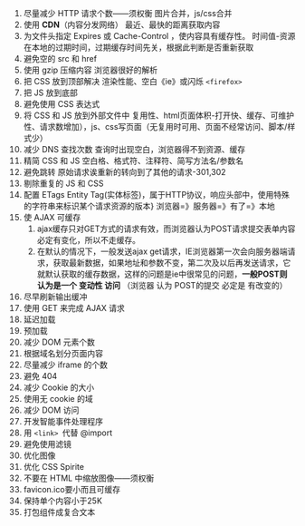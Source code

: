 

1. 尽量减少 HTTP 请求个数——须权衡
   图片合并，js/css合并
2. 使用 **CDN**（内容分发网络）
   最近、最快的距离获取内容
3. 为文件头指定 Expires 或 Cache-Control ，使内容具有缓存性。
   时间值-资源在本地的过期时间，过期缓存时间先关，根据此判断是否重新获取
4. 避免空的 src 和 href
5. 使用 gzip 压缩内容
   浏览器很好的解析
6. 把 CSS 放到顶部解决
   渲染性能、空白《ie》或闪烁 `<firefox>`
7. 把 JS 放到底部
8. 避免使用 CSS 表达式
9. 将 CSS 和 JS 放到外部文件中
   复用性、html页面体积-打开快、缓存、可维护性、请求数增加），js、css写页面（无复用时可用、页面不经常访问、脚本/样式少）
10. 减少 DNS 查找次数
    查询时出现空白，浏览器得不到资源、缓存
11. 精简 CSS 和 JS
    空白格、格式符、注释符、简写方法名/参数名
12. 避免跳转
    原始请求诶重新的转向到了其他的请求-301,302
13. 剔除重复的 JS 和 CSS
14. 配置 ETags
    Entity Tag(实体标签)，属于HTTP协议，响应头部中，使用特殊的字符串来标识某个请求资源的版本} 浏览器=》服务器=》有了=》本地
15. 使 AJAX 可缓存
    1. ajax缓存只对GET方式的请求有效，而浏览器认为POST请求提交表单内容必定有变化，所以不走缓存。
    2. 在默认的情况下，一般发送ajax get请求，IE浏览器第一次会向服务器端请求，获取最新数据，如果地址和参数不变，第二次及以后再发送请求，它就默认获取的缓存数据，这样的问题是ie中很常见的问题，**一般POST则 认为是一个 变动性 访问** （浏览器 认为 POST的提交 必定是 有改变的）
16. 尽早刷新输出缓冲
17. 使用 GET 来完成 AJAX 请求
18. 延迟加载
19. 预加载
20. 减少 DOM 元素个数
21. 根据域名划分页面内容
22. 尽量减少 iframe 的个数
23. 避免 404
24. 减少 Cookie 的大小
25. 使用无 cookie 的域
26. 减少 DOM 访问
27. 开发智能事件处理程序
28. 用 `<link> `代替 @import
29. 避免使用滤镜
30. 优化图像
31. 优化 CSS Spirite
32. 不要在 HTML 中缩放图像——须权衡
33. favicon.ico要小而且可缓存
34. 保持单个内容小于25K
35. 打包组件成复合文本